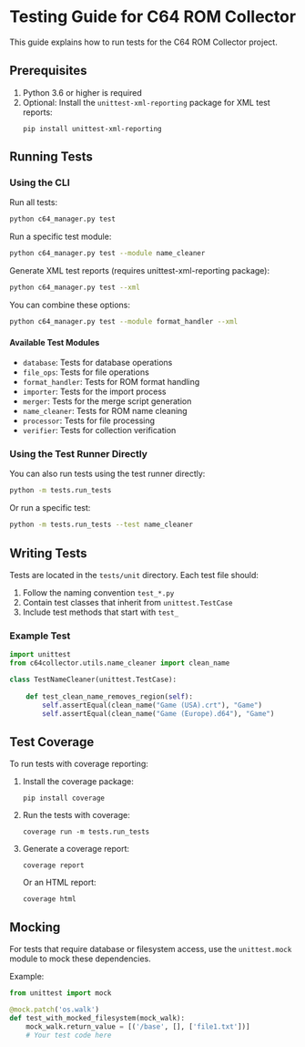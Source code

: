 # Testing Guide for C64 ROM Collector

This guide explains how to run tests for the C64 ROM Collector project.

## Prerequisites

1. Python 3.6 or higher is required
2. Optional: Install the `unittest-xml-reporting` package for XML test reports:
   ```
   pip install unittest-xml-reporting
   ```

## Running Tests

### Using the CLI

Run all tests:
```bash
python c64_manager.py test
```

Run a specific test module:
```bash
python c64_manager.py test --module name_cleaner
```

Generate XML test reports (requires unittest-xml-reporting package):
```bash
python c64_manager.py test --xml
```

You can combine these options:
```bash
python c64_manager.py test --module format_handler --xml
```

#### Available Test Modules

- `database`: Tests for database operations
- `file_ops`: Tests for file operations
- `format_handler`: Tests for ROM format handling
- `importer`: Tests for the import process
- `merger`: Tests for the merge script generation
- `name_cleaner`: Tests for ROM name cleaning
- `processor`: Tests for file processing
- `verifier`: Tests for collection verification

### Using the Test Runner Directly

You can also run tests using the test runner directly:

```bash
python -m tests.run_tests
```

Or run a specific test:
```bash
python -m tests.run_tests --test name_cleaner
```

## Writing Tests

Tests are located in the `tests/unit` directory. Each test file should:

1. Follow the naming convention `test_*.py`
2. Contain test classes that inherit from `unittest.TestCase`
3. Include test methods that start with `test_`

### Example Test

```python
import unittest
from c64collector.utils.name_cleaner import clean_name

class TestNameCleaner(unittest.TestCase):
    
    def test_clean_name_removes_region(self):
        self.assertEqual(clean_name("Game (USA).crt"), "Game")
        self.assertEqual(clean_name("Game (Europe).d64"), "Game")
```

## Test Coverage

To run tests with coverage reporting:

1. Install the coverage package:
   ```
   pip install coverage
   ```

2. Run the tests with coverage:
   ```
   coverage run -m tests.run_tests
   ```

3. Generate a coverage report:
   ```
   coverage report
   ```

   Or an HTML report:
   ```
   coverage html
   ```

## Mocking

For tests that require database or filesystem access, use the `unittest.mock` module to mock these dependencies.

Example:
```python
from unittest import mock

@mock.patch('os.walk')
def test_with_mocked_filesystem(mock_walk):
    mock_walk.return_value = [('/base', [], ['file1.txt'])]
    # Your test code here
```
